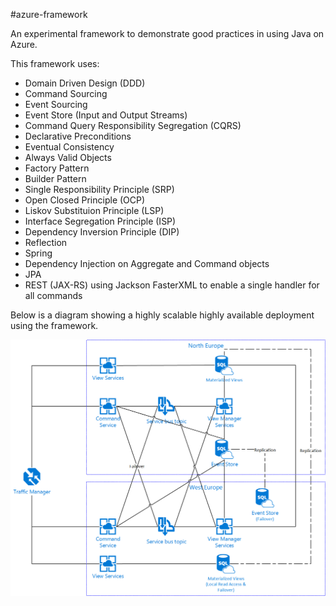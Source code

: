 #azure-framework

An experimental framework to demonstrate good practices in using Java on Azure.

This framework uses:
* Domain Driven Design (DDD)
* Command Sourcing
* Event Sourcing
* Event Store (Input and Output Streams)
* Command Query Responsibility Segregation (CQRS)
* Declarative Preconditions
* Eventual Consistency
* Always Valid Objects
* Factory Pattern
* Builder Pattern
* Single Responsibility Principle (SRP)
* Open Closed Principle (OCP)
* Liskov Substituion Principle (LSP)
* Interface Segregation Principle (ISP)
* Dependency Inversion Principle (DIP)
* Reflection
* Spring
* Dependency Injection on Aggregate and Command objects
* JPA
* REST (JAX-RS) using Jackson FasterXML to enable a single handler for all commands

Below is a diagram showing a highly scalable highly available deployment using the framework.

![alt text](Topology.gif "Example Solution Topology")
